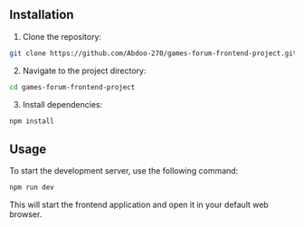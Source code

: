 ## Installation

1. Clone the repository:

```bash
git clone https://github.com/Abdoo-270/games-forum-frontend-project.git

```

2. Navigate to the project directory:

```bash
cd games-forum-frontend-project

```

3. Install dependencies:

```bash
npm install

```

## Usage

To start the development server, use the following command:

```bash
npm run dev

```

This will start the frontend application and open it in your default web browser.
